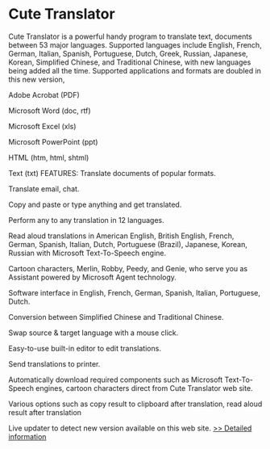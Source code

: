 # Cute Translator
Cute Translator is a powerful handy program to translate text, documents between 53 major languages. Supported languages include English, French, German, Italian, Spanish, Portuguese, Dutch, Greek, Russian, Japanese, Korean, Simplified Chinese, and Traditional Chinese, with new languages being added all the time.
Supported applications and formats are doubled in this new version,

Adobe Acrobat (PDF)

Microsoft Word (doc, rtf)

Microsoft Excel (xls)

Microsoft PowerPoint (ppt)

HTML (htm, html, shtml)

Text (txt)
FEATURES:
Translate documents of popular formats.

Translate email, chat.

Copy and paste or type anything and get translated.

Perform any to any translation in 12 languages.

Read aloud translations in American English, British English, French, German, Spanish, Italian, Dutch, Portuguese (Brazil), Japanese, Korean, Russian with Microsoft Text-To-Speech engine.

Cartoon characters, Merlin, Robby, Peedy, and Genie, who serve you as Assistant powered by Microsoft Agent technology.

Software interface in English, French, German, Spanish, Italian, Portuguese, Dutch.

Conversion between Simplified Chinese and Traditional Chinese.

Swap source & target language with a mouse click.

Easy-to-use built-in editor to edit translations.

Send translations to printer.

Automatically download required components such as Microsoft Text-To-Speech engines, cartoon characters direct from Cute Translator web site.

Various options such as copy result to clipboard after translation, read aloud result after translation

Live updater to detect new version available on this web site.
[>> Detailed information](https://secure.shareit.com/shareit/product.html?productid=300062753&affiliateid=200057808)